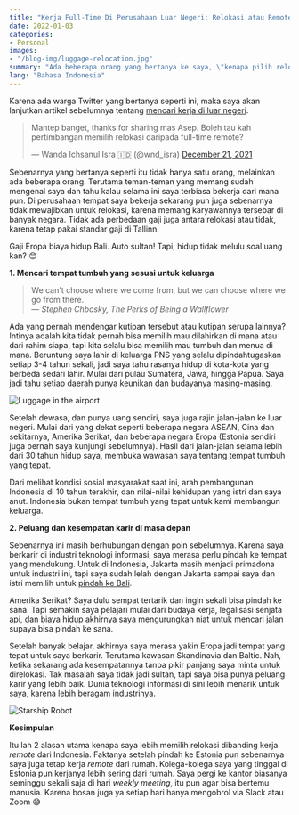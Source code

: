```yaml
---
title: "Kerja Full-Time Di Perusahaan Luar Negeri: Relokasi atau Remote?" 
date: 2022-01-03
categories:
- Personal
images:
- "/blog-img/luggage-relocation.jpg"
summary: "Ada beberapa orang yang bertanya ke saya, \"kenapa pilih relokasi kalau bisa remote?\""
lang: "Bahasa Indonesia"
---
```


Karena ada warga Twitter yang bertanya seperti ini, maka saya akan lanjutkan artikel sebelumnya tentang [mencari kerja di luar negeri](/personal/mencari-kerja-di-luar-negeri).

<blockquote class="twitter-tweet"><p lang="in" dir="ltr">Mantep banget, thanks for sharing mas Asep. Boleh tau kah pertimbangan memilih relokasi daripada full-time remote?</p>&mdash; Wanda Ichsanul Isra 🇮🇩 (@wnd_isra) <a href="https://twitter.com/wnd_isra/status/1473240751567867909?ref_src=twsrc%5Etfw">December 21, 2021</a></blockquote> <script async src="https://platform.twitter.com/widgets.js" charset="utf-8"></script>

Sebenarnya yang bertanya seperti itu tidak hanya satu orang, melainkan ada beberapa orang. Terutama teman-teman yang memang sudah mengenal saya dan tahu kalau selama ini saya terbiasa bekerja dari mana pun. Di perusahaan tempat saya bekerja sekarang pun juga sebenarnya tidak mewajibkan untuk relokasi, karena memang karyawannya tersebar di banyak negara. Tidak ada perbedaan gaji juga antara relokasi atau tidak, karena tetap pakai standar gaji di Tallinn.

Gaji Eropa biaya hidup Bali. Auto sultan! Tapi, hidup tidak melulu soal uang kan? 😊

**1. Mencari tempat tumbuh yang sesuai untuk keluarga**

> We can't choose where we come from, but we can choose where we go from there.<br />
> &mdash; <cite>Stephen Chbosky, The Perks of Being a Wallflower</cite>

Ada yang pernah mendengar kutipan tersebut atau kutipan serupa lainnya? Intinya adalah kita tidak pernah bisa memilih mau dilahirkan di mana atau dari rahim siapa, tapi kita selalu bisa memilih mau tumbuh dan menua di mana. Beruntung saya lahir di keluarga PNS yang selalu dipindahtugaskan setiap 3-4 tahun sekali, jadi saya tahu rasanya hidup di kota-kota yang berbeda sedari lahir. Mulai dari pulau Sumatera, Jawa, hingga Papua. Saya jadi tahu setiap daerah punya keunikan dan budayanya masing-masing.

![Luggage in the airport](/blog-img/luggage-relocation.jpg)

Setelah dewasa, dan punya uang sendiri, saya juga rajin jalan-jalan ke luar negeri. Mulai dari yang dekat seperti beberapa negara ASEAN, Cina dan sekitarnya, Amerika Serikat, dan beberapa negara Eropa (Estonia sendiri juga pernah saya kunjungi sebelumnya). Hasil dari jalan-jalan selama lebih dari 30 tahun hidup saya, membuka wawasan saya tentang tempat tumbuh yang tepat.

Dari melihat kondisi sosial masyarakat saat ini, arah pembangunan Indonesia di 10 tahun terakhir, dan nilai-nilai kehidupan yang istri dan saya anut. Indonesia bukan tempat tumbuh yang tepat untuk kami membangun keluarga.

**2. Peluang dan kesempatan karir di masa depan**

Sebenarnya ini masih berhubungan dengan poin sebelumnya. Karena saya berkarir di industri teknologi informasi, saya merasa perlu pindah ke tempat yang mendukung. Untuk di Indonesia, Jakarta masih menjadi primadona untuk industri ini, tapi saya sudah lelah dengan Jakarta sampai saya dan istri memilih untuk [pindah ke Bali](/business/terima-kasih-froyo-asep-is-out). 

Amerika Serikat? Saya dulu sempat tertarik dan ingin sekali bisa pindah ke sana. Tapi semakin saya pelajari mulai dari budaya kerja, legalisasi senjata api, dan biaya hidup akhirnya saya mengurungkan niat untuk mencari jalan supaya bisa pindah ke sana.

Setelah banyak belajar, akhirnya saya merasa yakin Eropa jadi tempat yang tepat untuk saya berkarir. Terutama kawasan Skandinavia dan Baltic. Nah, ketika sekarang ada kesempatannya tanpa pikir panjang saya minta untuk direlokasi. Tak masalah saya tidak jadi sultan, tapi saya bisa punya peluang karir yang lebih baik. Dunia teknologi informasi di sini lebih menarik untuk saya, karena lebih beragam industrinya.

![Starship Robot](/blog-img/starship-robot.jpg)

**Kesimpulan**

Itu lah 2 alasan utama kenapa saya lebih memilih relokasi dibanding kerja *remote* dari Indonesia. Faktanya setelah pindah ke Estonia pun sebenarnya saya juga tetap kerja *remote* dari rumah. Kolega-kolega saya yang tinggal di Estonia pun kerjanya lebih sering dari rumah. Saya pergi ke kantor biasanya seminggu sekali saja di hari *weekly meeting*, itu pun agar bisa bertemu manusia. Karena bosan juga ya setiap hari hanya mengobrol via Slack atau Zoom 😅
